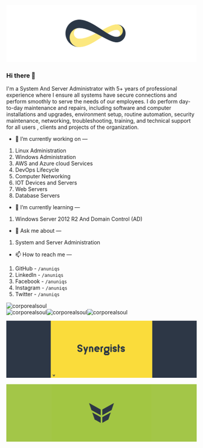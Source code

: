 ![Header Ground](https://github.com/corporealsoul/corporealsoul/blob/master/synergists-header.png?raw=true) 

### Hi there 👋

I'm a System And Server Administrator with 5+ years of professional experience where I ensure all systems have secure connections and perform smoothly to serve the needs of our employees. I do perform day-to-day maintenance and repairs, including software and computer installations and upgrades, environment setup, routine automation, security maintenance, networking,  troubleshooting, training, and technical support for all users , clients and projects of the organization.  

- 🔭 I’m currently working on —   
1. Linux Administration  
2. Windows Administration  
3. AWS and Azure cloud Services  
4. DevOps Lifecycle  
5. Computer Networking  
6. IOT Devices and Servers  
7. Web Servers  
8. Database Servers  
  
    
- 🌱 I’m currently learning —  
1. Windows Server 2012 R2 And Domain Control (AD)    
  
  
- 💬 Ask me about —  
1. System and Server Administration  
  
  
- 📫 How to reach me  —  
1. GitHub - `/anuniqs`  
2. LinkedIn - `/anuniqs`  
3. Facebook - `/anuniqs`  
4. Instagram - `/anuniqs`  
5. Twitter - `/anuniqs`  

<!--
- 🔭 I’m currently working on ...
- 🌱 I’m currently learning ...
- 👯 I’m looking to collaborate on ...
- 🤔 I’m looking for help with ...
- 💬 Ask me about ...
- 📫 How to reach me: ...
- 😄 Pronouns: ...
- ⚡ Fun fact: ...
-->

<div align="left">
    <img src="https://komarev.com/ghpvc/?username=corporealsoul&label=Profile%20views&color=0e75b6&style=flat" alt="corporealsoul" />
</div>

<div align="left">
    <img align="left" src="https://github-readme-stats.vercel.app/api?username=corporealsoul&show_icons=true&locale=en" alt="corporealsoul" />
</div>

<div align="left">
    <img align="left" src="https://github-readme-streak-stats.herokuapp.com/?user=corporealsoul&" alt="corporealsoul" />
</div>

<div align="left">
    <img align="left" src="https://github-readme-stats.vercel.app/api/top-langs?username=corporealsoul&show_icons=true&locale=en&layout=compact" alt="corporealsoul" />
</div>

<br>

![Header Ground](https://github.com/corporealsoul/corporealsoul/blob/master/synergists-ground.png?raw=true) 


![Header Ground](https://github.com/corporealsoul/corporealsoul/blob/master/realmregal-ground.png?raw=true) 
   
   
